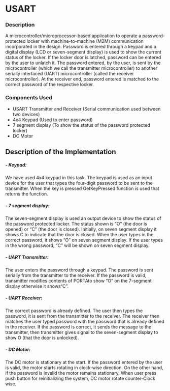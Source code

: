 # USART

### Description

A microcontroller/microprocessor-based application to operate a password-protected locker with machine-to-machine (M2M) communication incorporated in the design. Password is entered through a keypad and a digital display (LCD or seven-segment display) is used to show the current status of the locker. If the locker door is latched, password can be entered by the user to unlatch it. The password entered, by the user, is sent by the microcontroller (which we call the transmitter microcontroller) to another serially interfaced (UART) microcontroller (called the receiver microcontroller). At the receiver end, password entered is matched to the correct password of the respective locker.

### Components Used

- USART Transmitter and Receiver (Serial communication used between two devices)
- 4x4 Keypad (Used to enter password)
- 7 segment display (To show the status of the password protected locker)
- DC Motor

## Description of the Implementation

##### - Keypad:

We have used 4x4 keypad in this task. The keypad is used as an input device for the user that types the four-digit password to be sent to the transmitter. When the key is pressed GetKeyPressed function is used that returns the function.

##### - 7 segment display:

The seven-segment display is used an output device to show the status of the password protected locker. The status shown is “O” (the door is opened) or “C” (the door is closed). Initially, on seven segment display it shows C to indicate that the door is closed. When the user types in the correct password, it shows “O” on seven segment display. If the user types in the wrong password, “C” will be shown on seven segment display.

##### - UART Transmitter:

The user enters the password through a keypad. The password is sent serially from the transmitter to the receiver. If the password is valid, transmitter modifies contents of PORTAto show “O” on the 7-segment display otherwise it shows“C”.

##### - UART Receiver:

The correct password is already defined. The user then types the password, it is sent from the transmitter to the receiver. The receiver then matches the user typed password with the password that is already defined in the receiver. If the password is correct, it sends the message to the transmitter, then transmitter gives signal to the seven-segment display to show O (that the door is unlocked).

#####  - DC Motor:

The DC motor is stationary at the start. If the password entered by the user is valid, the motor starts rotating in clock-wise direction. On the other hand, if the password is invalid the motor remains stationary. When user press push button for reinitializing the system, DC motor rotate counter-Clock wise.
